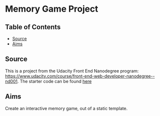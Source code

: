 # Memory Game Project

## Table of Contents

* [Source](#source)
* [Aims](#aims)

## Source

This is a project from the Udacity Front End Nanodegree program: https://www.udacity.com/course/front-end-web-developer-nanodegree--nd001. The starter code can be found [here](https://github.com/udacity/fend-project-memory-game)

## Aims

Create an interactive memory game, out of a static template.